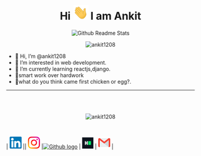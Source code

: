 <h1 align="center">Hi <img src="https://raw.githubusercontent.com/ABSphreak/ABSphreak/master/gifs/Hi.gif" width="40px"/> I am Ankit</h1>
<p align="center">
 <img width="100px" src="https://res.cloudinary.com/anuraghazra/image/upload/v1594908242/logo_ccswme.svg" align="center" alt="Github Readme Stats" />
</p>
<p align="center"> <img src="https://komarev.com/ghpvc/?username=ankit1208" alt="ankit1208"/> </p> 

- 👋 Hi, I’m @ankit1208
- 👀 I’m interested in web development. 
- 🌱 I’m currently learning reactjs,django.
- 💬smart work over hardwork
- 🤔what do you think came first chicken or egg?.


<hr>
 
 <br>
 <br>
 
<p align="center"><img src="https://github-readme-stats-five-lyart.vercel.app/api?username=ankit1208&show_icons=true&theme=vue-dark" alt="ankit1208" /></p>
<br>

| [<img src="https://github.com/ankit1208/ankit1208/blob/main/Assets/Linkedin.svg" alt="Linkedin Logo" width="32">](https://www.linkedin.com/in/ankit-c-334907106/) || [<img src="https://github.com/ankit1208/ankit1208/blob/main/Assets/Instagram.svg" alt="instagram logo" width="32">](https://www.instagram.com/maybe_ankit/) |[<img src="https://cdn.svgporn.com/logos/github-icon.svg" alt="Github logo" width="34">](https://github.com/ankit1208) | [<img src="https://github.com/ankit1208/ankit1208/blob/main/Assets/HackerRank.svg" alt="HackerRank Logo" width="30">](https://www.hackerrank.com/ankitchoudhary13/)  | [<img src="https://github.com/ankit1208/ankit1208/blob/main/Assets/Gmail.svg" alt="Gmail logo" height="32">](mailto:ankitchoudhary1208@gmail.com) |

<!---
ankit1208/ankit1208 is a ✨ special ✨ repository because its `README.md` (this file) appears on your GitHub profile.
You can click the Preview link to take a look at your changes.
--->
